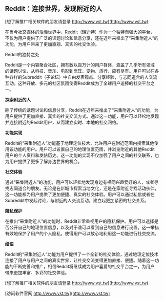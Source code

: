 ## **Reddit：连接世界，发现附近的人**

[想了解推广相关软件的朋友请登录 http://www.vst.tw](http://www.vst.tw)

在当今社交媒体的浩瀚世界中，Reddit（瑞迪特）作为一个独特而强大的平台，不仅为用户提供了广泛的话题讨论和信息分享，还在近年来推出了“采集附近人”的功能，为用户带来了更加直观、真实的社交体验。

Reddit的独特之处

Reddit是一个内容聚合社区，拥有数以百万计的用户群体，涵盖了几乎所有领域的话题讨论，从科技、音乐、电影到烹饪、宠物、旅行，应有尽有。用户可以在各种各样的Subreddit（子论坛）中自由发表观点、分享经验，与志同道合的人交流互动。这种开放、多元的社区氛围使得Reddit成为了全球用户追捧的社交平台之一。

**探索附近的人**

除了传统的话题讨论和信息分享，Reddit在近年来推出了“采集附近人”的功能，为用户提供了更加直接、真实的社交交流方式。通过这一功能，用户可以轻松地发现并连接附近的Reddit用户，从而建立实时、本地的社交网络。

**功能实现**

Reddit的“采集附近人”功能基于地理定位技术，允许用户在附近范围内搜索其他使用该功能的用户。用户可以设置自己的地理位置范围，并浏览附近的其他Reddit用户的个人资料和发帖历史。这一功能的实现不仅加强了用户之间的社交联系，也为用户提供了更多了解身边世界的机会。

**社交体验**

通过“采集附近人”的功能，用户可以轻松地发现身边有相同兴趣爱好的人，或者寻找志同道合的朋友。无论是在新城市探索当地文化，还是在家附近寻找活动伙伴，这一功能都为用户提供了更加便捷、真实的社交体验。用户可以通过私信或者在Subreddit中发起讨论，与附近的人交流互动，建立起更加紧密的社交关系。

**隐私保护**

在推出“采集附近人”的功能时，Reddit非常重视用户的隐私保护。用户可以选择是否公开自己的地理位置信息，以及对于谁可以看到自己的信息进行设置。这一举措有效地保护了用户的个人隐私，使得用户可以放心地利用这一功能进行社交交流。

**结语**

Reddit的“采集附近人”功能为用户提供了一个全新的社交体验，通过地理定位技术连接了用户与用户之间的真实世界，让社交交流变得更加直接、便捷。随着这一功能的不断完善和推广，相信Reddit将继续成为用户喜爱的社交平台之一，为用户带来更加丰富、多彩的社交体验。

[想了解推广相关软件的朋友请登录 http://www.vst.tw](http://www.vst.tw)


[访问软件官网 http://www.vst.tw](http://www.vst.tw)
